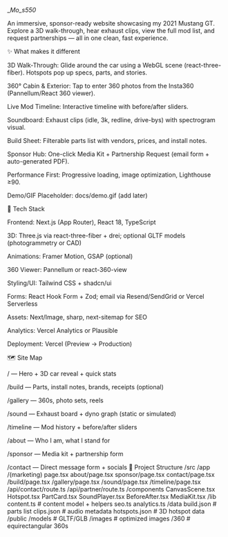 __Mo_s550_

An immersive, sponsor-ready website showcasing my 2021 Mustang GT. Explore a 3D walk-through, hear exhaust clips, view the full mod list, and request partnerships — all in one clean, fast experience.

✨ What makes it different

3D Walk-Through: Glide around the car using a WebGL scene (react-three-fiber). Hotspots pop up specs, parts, and stories.

360° Cabin & Exterior: Tap to enter 360 photos from the Insta360 (Pannellum/React 360 viewer).

Live Mod Timeline: Interactive timeline with before/after sliders.

Soundboard: Exhaust clips (idle, 3k, redline, drive-bys) with spectrogram visual.

Build Sheet: Filterable parts list with vendors, prices, and install notes.

Sponsor Hub: One-click Media Kit + Partnership Request (email form + auto-generated PDF).

Performance First: Progressive loading, image optimization, Lighthouse ≥90.

Demo/GIF Placeholder: docs/demo.gif (add later)

🧠 Tech Stack

Frontend: Next.js (App Router), React 18, TypeScript

3D: Three.js via react-three-fiber + drei; optional GLTF models (photogrammetry or CAD)

Animations: Framer Motion, GSAP (optional)

360 Viewer: Pannellum or react-360-view

Styling/UI: Tailwind CSS + shadcn/ui

Forms: React Hook Form + Zod; email via Resend/SendGrid or Vercel Serverless

Assets: Next/Image, sharp, next-sitemap for SEO

Analytics: Vercel Analytics or Plausible

Deployment: Vercel (Preview → Production)

🗺️ Site Map

/ — Hero + 3D car reveal + quick stats

/build — Parts, install notes, brands, receipts (optional)

/gallery — 360s, photo sets, reels

/sound — Exhaust board + dyno graph (static or simulated)

/timeline — Mod history + before/after sliders

/about — Who I am, what I stand for

/sponsor — Media kit + partnership form

/contact — Direct message form + socials
📁 Project Structure
/src
  /app
    /(marketing)
      page.tsx
      about/page.tsx
      sponsor/page.tsx
      contact/page.tsx
    /build/page.tsx
    /gallery/page.tsx
    /sound/page.tsx
    /timeline/page.tsx
    /api/contact/route.ts
    /api/partner/route.ts
  /components
    CanvasScene.tsx
    Hotspot.tsx
    PartCard.tsx
    SoundPlayer.tsx
    BeforeAfter.tsx
    MediaKit.tsx
  /lib
    content.ts            # content model + helpers
    seo.ts
    analytics.ts
  /data
    build.json            # parts list
    clips.json            # audio metadata
    hotspots.json         # 3D hotspot data
/public
  /models                 # GLTF/GLB
  /images                 # optimized images
  /360                    # equirectangular 360s
